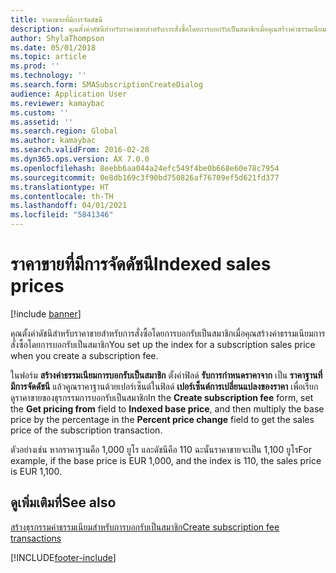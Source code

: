```yaml
---
title: ราคาขายที่มีการจัดดัชนี
description: คุณตั้งค่าดัชนีสำหรับราคาขายสำหรับการสั่งซื้อโดยการบอกรับเป็นสมาชิกเมื่อคุณสร้างค่าธรรมเนียมการสั่งซื้อโดยการบอกรับเป็นสมาชิก
author: ShylaThompson
ms.date: 05/01/2018
ms.topic: article
ms.prod: ''
ms.technology: ''
ms.search.form: SMASubscriptionCreateDialog
audience: Application User
ms.reviewer: kamaybac
ms.custom: ''
ms.assetid: ''
ms.search.region: Global
ms.author: kamaybac
ms.search.validFrom: 2016-02-28
ms.dyn365.ops.version: AX 7.0.0
ms.openlocfilehash: 8eebb6aa044a24efc549f4be0b668e60e78c7954
ms.sourcegitcommit: 0e8db169c3f90bd750826af76709ef5d621fd377
ms.translationtype: HT
ms.contentlocale: th-TH
ms.lasthandoff: 04/01/2021
ms.locfileid: "5841346"
---
```

# <a name="indexed-sales-prices"></a><span data-ttu-id="cdb6e-103">ราคาขายที่มีการจัดดัชนี</span><span class="sxs-lookup"><span data-stu-id="cdb6e-103">Indexed sales prices</span></span>  

[!include [banner](../includes/banner.md)]


<span data-ttu-id="cdb6e-104">คุณตั้งค่าดัชนีสำหรับราคาขายสำหรับการสั่งซื้อโดยการบอกรับเป็นสมาชิกเมื่อคุณสร้างค่าธรรมเนียมการสั่งซื้อโดยการบอกรับเป็นสมาชิก</span><span class="sxs-lookup"><span data-stu-id="cdb6e-104">You set up the index for a subscription sales price when you create a subscription fee.</span></span>

<span data-ttu-id="cdb6e-105">ในฟอร์ม **สร้างค่าธรรมเนียมการบอกรับเป็นสมาชิก** ตั้งค่าฟิลด์ **รับการกำหนดราคาจาก** เป็น **ราคาฐานที่มีการจัดดัชนี** แล้วคูณราคาฐานด้วยเปอร์เซ็นต์ในฟิลด์ **เปอร์เซ็นต์การเปลี่ยนแปลงของราคา** เพื่อเรียกดูราคาขายของธุรกรรมการบอกรับเป็นสมาชิก</span><span class="sxs-lookup"><span data-stu-id="cdb6e-105">In the **Create subscription fee** form, set the **Get pricing from** field to **Indexed base price**, and then multiply the base price by the percentage in the **Percent price change** field to get the sales price of the subscription transaction.</span></span>

<span data-ttu-id="cdb6e-106">ตัวอย่างเช่น หากราคาฐานคือ 1,000 ยูโร และดัชนีคือ 110 ฉะนั้นราคาขายจะเป็น 1,100 ยูโร</span><span class="sxs-lookup"><span data-stu-id="cdb6e-106">For example, if the base price is EUR 1,000, and the index is 110, the sales price is EUR 1,100.</span></span>

## <a name="see-also"></a><span data-ttu-id="cdb6e-107">ดูเพิ่มเติมที่</span><span class="sxs-lookup"><span data-stu-id="cdb6e-107">See also</span></span>

[<span data-ttu-id="cdb6e-108">สร้างธุรกรรมค่าธรรมเนียมสำหรับการบอกรับเป็นสมาชิก</span><span class="sxs-lookup"><span data-stu-id="cdb6e-108">Create subscription fee transactions</span></span>](create-subscription-fee-transactions.md)

  




[!INCLUDE[footer-include](../../includes/footer-banner.md)]